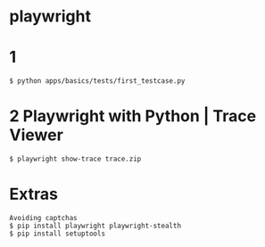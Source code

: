 # playwright

# 1 
    $ python apps/basics/tests/first_testcase.py

# 2 Playwright with Python | Trace Viewer
    $ playwright show-trace trace.zip



# Extras

    Avoiding captchas
    $ pip install playwright playwright-stealth
    $ pip install setuptools